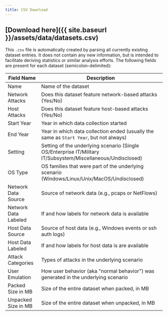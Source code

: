 ```yaml
---
title: CSV Download
---
```


## [Download here]({{ site.baseurl }}/assets/data/datasets.csv)

This `.csv` file is automatically created by parsing all currently existing dataset entries.
It does not contain any new information, but is intended to facilitate deriving statistics or similar analysis efforts.
The following fields are present for each dataset (semicolon-delimited):

| Field Name           | Description                                                                                                  |
|----------------------|--------------------------------------------------------------------------------------------------------------|
| Name                 | Name of the dataset                                                                                          |
| Network Attacks      | Does this dataset feature network-based attacks (Yes/No)                                                     |
| Host Attacks         | Does this dataset feature host-based attacks (Yes/No)                                                        |
| Start Year           | Year in which data collection started                                                                        |
| End Year             | Year in which data collection ended (usually the same as `Start Year`, but not always)                       |
| Setting              | Setting of the underlying scenario (Single OS/Enterprise IT/Military IT/Subsystem/Miscellaneous/Undisclosed) |
| OS Type              | OS families that were part of the underlying scenario (Windows/Linux/Unix/MacOS/Undisclosed)                 |
| Network Data Source  | Source of network data (e.g., pcaps or NetFlows)                                                             |
| Network Data Labeled | If and how labels for network data is available                                                              |
| Host Data Source     | Source of host data (e.g., Windows events or ssh auth logs)                                                  |
| Host Data Labeled    | If and how labels for host data is are available                                                             |
| Attack Categories    | Types of attacks in the underlying scenario                                                                  |
| User Emulation       | How user behavior (aka "normal behavior") was generated in the underlying scenario                           |
| Packed Size in MB    | Size of the entire dataset when packed, in MB                                                                |
| Unpacked Size in MB  | Size of the entire dataset when unpacked, in MB                                                              |
